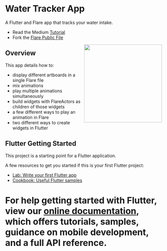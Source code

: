 # Water Tracker App

A Flutter and Flare app that tracks your water intake.
- Read the Medium [Tutorial](https://medium.com/@mandylowry/building-a-water-tracking-app-with-flare-flutter-f03de436dba3)
- Fork the [Flare Public File](https://www.2dimensions.com/a/BlackHive/files/flare/waterartboards)

<img align="right" src="https://i.imgur.com/7uSOiLL.gif" height="250">

## Overview

This app details how to:
- display different artboards in a single Flare file
- mix animations
- play multiple animations simultaneously
- build widgets with FlareActors as children of those widgets
- a few different ways to play an animation in Flare
- two different ways to create widgets in Flutter

## Flutter Getting Started

This project is a starting point for a Flutter application.

A few resources to get you started if this is your first Flutter project:

- [Lab: Write your first Flutter app](https://flutter.io/docs/get-started/codelab)
- [Cookbook: Useful Flutter samples](https://flutter.io/docs/cookbook)

For help getting started with Flutter, view our 
[online documentation](https://flutter.io/docs), which offers tutorials, 
samples, guidance on mobile development, and a full API reference.
=======
